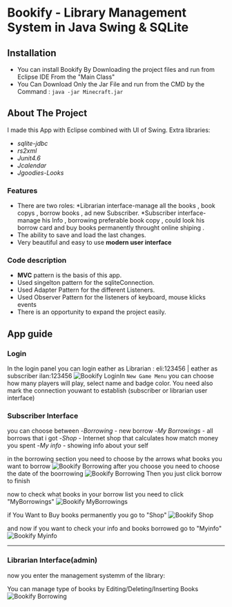 # Bookify - Library Management System in Java Swing & SQLite
## Installation
- You can install Bookify By Downloading the project files and run from Eclipse IDE 
From the "Main Class"
- You Can Download Only the Jar File and run from the CMD by the Command :
	`java -jar Minecraft.jar`
## About The Project
I made this App with Eclipse combined with UI of Swing. Extra libraries: 
- *sqlite-jdbc*
- *rs2xml*
- *Junit4.6*
- *Jcalendar*
- *Jgoodies-Looks*
### Features
- There are two roles:
*Librarian interface-manage all the books , book copys , borrow books , ad new Subscriber.
*Subscriber interface-manage his Info , borrowing preferable book copy , could look his borrow card and buy books permanently throught online shiping .
- The ability to save and load the last changes.
- Very beautiful and easy to use **modern user interface**


### Code description
- **MVC** pattern is the basis of this app.
- Used singelton pattern for the sqliteConnection.
- Used Adapter Pattern for the different Listeners.
- Used Observer Pattern for the listeners of keyboard, mouse klicks events
- There is an opportunity to expand the project easily.

## App guide
### Login
In the login panel you can login eather as Librarian : eli:123456 | eather as subscriber ilan:123456
![Bookify Login](https://live.staticflickr.com/65535/48514426106_7605bb29a8_z.jpg)In `New Game Menu` you can choose how many players will play, select name and badge color.
You need also mark the connection youwant to establish (subscriber or librarian user interface)



### Subscriber Interface
you can choose between 
-*Borrowing* - new borrow 
-*My Borrowings* - all borrows that i got
-*Shop* - Internet shop that calculates how match money you spent
-*My info* - showing info about your self

in the borrowing section you need to choose by the arrows what books you want to borrow
![Bookify Borrowing](https://live.staticflickr.com/65535/48514425771_60b8167162_z.jpg)
after you choose you need to choose the date of the boorrowing
![Bookify Borrowing](https://live.staticflickr.com/65535/48514425871_05bddb20b1_z.jpg)
Then you just click borrow to finish

now to check what books in your borrow list you need to click "MyBorrowings" 
![Bookify MyBorrowings](https://live.staticflickr.com/65535/48514607742_4c742ff2e2_z.jpg)

if You Want to Buy books permanently you go to "Shop"
![Bookify Shop](https://live.staticflickr.com/65535/48514425486_bcd4fb3c0d_z.jpg)

and now if you want to check your info and books borrowed go to "Myinfo"
![Bookify Myinfo](https://c1.staticflickr.com/5/4223/35082742452_e374a97941_o.png)

---

### Librarian Interface(admin)
now you enter the management systemm of the library:

You can manage type of books by Editing/Deleting/Inserting Books
![Bookify Borrowing](https://live.staticflickr.com/65535/48514607522_83c9a67a1e_z.jpg)
